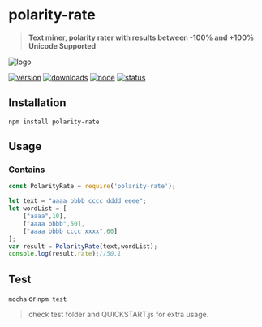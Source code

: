 # polarity-rate
> **Text miner, polarity rater with results between -100% and +100%**
> **Unicode Supported**

![logo](https://assets.gitlab-static.net/uploads/-/system/project/avatar/4802337/polarity-rate.png)

[![version](https://img.shields.io/npm/v/polarity-rate.svg)](https://www.npmjs.org/package/polarity-rate)
[![downloads](https://img.shields.io/npm/dt/polarity-rate.svg)](https://www.npmjs.org/package/polarity-rate)
[![node](https://img.shields.io/node/v/polarity-rate.svg)](https://nodejs.org/)
[![status](https://gitlab.com/autokent/polarity-rate/badges/master/pipeline.svg)](https://gitlab.com/autokent/polarity-rate/pipelines)

## Installation
`npm install polarity-rate`

## Usage

### Contains
```js
const PolarityRate = require('polarity-rate');

let text = "aaaa bbbb cccc dddd eeee";
let wordList = [
    ["aaaa",10],
    ["aaaa bbbb",50],
    ["aaaa bbbb cccc xxxx",60]
];
var result = PolarityRate(text,wordList);
console.log(result.rate);//50.1
```


## Test
`mocha` or `npm test`

> check test folder and QUICKSTART.js for extra usage.